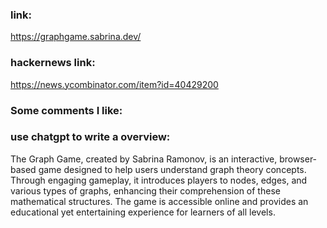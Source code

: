 ### link:

https://graphgame.sabrina.dev/

### hackernews link:

https://news.ycombinator.com/item?id=40429200

### Some comments I like:    



### use chatgpt to write a overview:

The Graph Game, created by Sabrina Ramonov, is an interactive, browser-based game designed to help users understand graph theory concepts. Through engaging gameplay, it introduces players to nodes, edges, and various types of graphs, enhancing their comprehension of these mathematical structures. The game is accessible online and provides an educational yet entertaining experience for learners of all levels.

